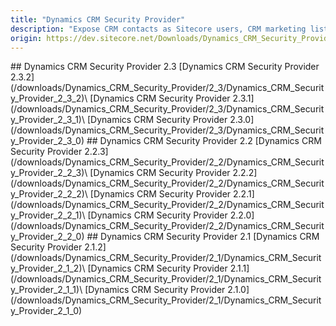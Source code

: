 ```yaml
---
title: "Dynamics CRM Security Provider"
description: "Expose CRM contacts as Sitecore users, CRM marketing lists as Sitecore roles and interact directly with Dynamics CRM."
origin: https://dev.sitecore.net/Downloads/Dynamics_CRM_Security_Provider
---
```


<Card variant='outlineRaised' px={0} mb={8}>
<CardHeader>
## Dynamics CRM Security Provider 2.3
</CardHeader>
<CardBody>
[Dynamics CRM Security Provider 2.3.2](/downloads/Dynamics_CRM_Security_Provider/2_3/Dynamics_CRM_Security_Provider_2_3_2)\
[Dynamics CRM Security Provider 2.3.1](/downloads/Dynamics_CRM_Security_Provider/2_3/Dynamics_CRM_Security_Provider_2_3_1)\
[Dynamics CRM Security Provider 2.3.0](/downloads/Dynamics_CRM_Security_Provider/2_3/Dynamics_CRM_Security_Provider_2_3_0)
</CardBody>          
</Card>

<Card variant='outlineRaised' px={0} mb={8}>
<CardHeader>
## Dynamics CRM Security Provider 2.2
</CardHeader>
<CardBody>
[Dynamics CRM Security Provider 2.2.3](/downloads/Dynamics_CRM_Security_Provider/2_2/Dynamics_CRM_Security_Provider_2_2_3)\
[Dynamics CRM Security Provider 2.2.2](/downloads/Dynamics_CRM_Security_Provider/2_2/Dynamics_CRM_Security_Provider_2_2_2)\
[Dynamics CRM Security Provider 2.2.1](/downloads/Dynamics_CRM_Security_Provider/2_2/Dynamics_CRM_Security_Provider_2_2_1)\
[Dynamics CRM Security Provider 2.2.0](/downloads/Dynamics_CRM_Security_Provider/2_2/Dynamics_CRM_Security_Provider_2_2_0)
</CardBody>          
</Card>

<Card variant='outlineRaised' px={0} mb={8}>
<CardHeader>
## Dynamics CRM Security Provider 2.1
</CardHeader>
<CardBody>
[Dynamics CRM Security Provider 2.1.2](/downloads/Dynamics_CRM_Security_Provider/2_1/Dynamics_CRM_Security_Provider_2_1_2)\
[Dynamics CRM Security Provider 2.1.1](/downloads/Dynamics_CRM_Security_Provider/2_1/Dynamics_CRM_Security_Provider_2_1_1)\
[Dynamics CRM Security Provider 2.1.0](/downloads/Dynamics_CRM_Security_Provider/2_1/Dynamics_CRM_Security_Provider_2_1_0)
</CardBody>          
</Card>